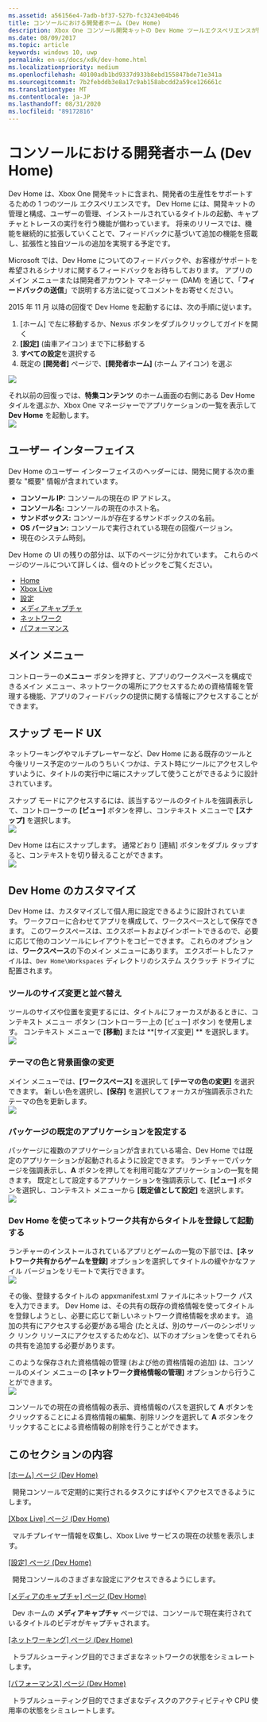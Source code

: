 ```yaml
---
ms.assetid: a56156e4-7adb-bf37-527b-fc3243e04b46
title: コンソールにおける開発者ホーム (Dev Home)
description: Xbox One コンソール開発キットの Dev Home ツールエクスペリエンスが開発者の生産性を向上させる方法について説明します。
ms.date: 08/09/2017
ms.topic: article
keywords: windows 10, uwp
permalink: en-us/docs/xdk/dev-home.html
ms.localizationpriority: medium
ms.openlocfilehash: 40100adb1bd9337d933b8ebd155847bde71e341a
ms.sourcegitcommit: 7b2febddb3e8a17c9ab158abcdd2a59ce126661c
ms.translationtype: MT
ms.contentlocale: ja-JP
ms.lasthandoff: 08/31/2020
ms.locfileid: "89172816"
---
```

# <a name="developer-home-on-the-console-dev-home"></a>コンソールにおける開発者ホーム (Dev Home)
   
  
Dev Home は、Xbox One 開発キットに含まれ、開発者の生産性をサポートするための 1 つのツール エクスペリエンスです。 Dev Home には、開発キットの管理と構成、ユーザーの管理、インストールされているタイトルの起動、キャプチャとトレースの実行を行う機能が備わっています。 将来のリリースでは、機能を継続的に拡張していくことで、フィードバックに基づいて追加の機能を搭載し、拡張性と独自ツールの追加を実現する予定です。   
   
  
Microsoft では、Dev Home についてのフィードバックや、お客様がサポートを希望されるシナリオに関するフィードバックをお待ちしております。 アプリのメイン メニューまたは開発者アカウント マネージャー (DAM) を通じて、「**フィードバックの送信**」で説明する方法に従ってコメントをお寄せください。   
   
  
2015 年 11 月 以降の回復で Dev Home を起動するには、次の手順に従います。  
 
   1. [ホーム] で左に移動するか、Nexus ボタンをダブルクリックしてガイドを開く  
   1. **[設定]** (歯車アイコン) まで下に移動する   
   1. **すべての設定**を選択する  
   1. 既定の **[開発者]** ページで、**[開発者ホーム]** (ホーム アイコン) を選ぶ   

 ![](images/dev_home_icons.png)   
  
それ以前の回復っでは、**特集コンテンツ** のホーム画面の右側にある Dev Home タイルを選ぶか、Xbox One マネージャーでアプリケーションの一覧を表示して **Dev Home** を起動します。   
 ![](images/dev_home_1.png) 
<a id="ID4EBC"></a>

   

## <a name="user-interface"></a>ユーザー インターフェイス  
   
  
Dev Home のユーザー インターフェイスのヘッダーには、開発に関する次の重要な "概要" 情報が含まれています。   
 
   *  **コンソール IP:** コンソールの現在の IP アドレス。   
   *  **コンソール名:** コンソールの現在のホスト名。  
   *  **サンドボックス:** コンソールが存在するサンドボックスの名前。  
   *  **OS バージョン:** コンソールで実行されている現在の回復バージョン。
   *  現在のシステム時刻。   

   
  
Dev Home の UI の残りの部分は、以下のページに分かれています。 これらのページのツールについて詳しくは、個々のトピックをご覧ください。   
 
   *  [Home](devhome-home.md)  
   *  [Xbox Live](devhome-live.md)  
   *  [設定](devhome-settings.md)  
   *  [メディアキャプチャ](devhome-capture.md)  
   *  [ネットワーク](devhome-networking.md)  
   *  [パフォーマンス](devhome-performance.md)  

  
<a id="ID4EKE"></a>

   

## <a name="main-menu"></a>メイン メニュー  
   
  
コントローラーの**メニュー** ボタンを押すと、アプリのワークスペースを構成できるメイン メニュー、ネットワークの場所にアクセスするための資格情報を管理する機能、アプリのフィードバックの提供に関する情報にアクセスすることができます。   
  
<a id="ID4EUE"></a>

   

## <a name="snap-mode-ux"></a>スナップ モード UX  
   
  
ネットワーキングやマルチプレーヤーなど、Dev Home にある既存のツールと今後リリース予定のツールのうちいくつかは、テスト時にツールにアクセスしやすいように、タイトルの実行中に端にスナップして使うことができるように設計されています。   
   
  
スナップ モードにアクセスするには、該当するツールのタイトルを強調表示して、コントローラーの **[ビュー]** ボタンを押し、コンテキスト メニューで **[スナップ]** を選択します。  
 ![](images/dev_home_4.png)   
  
Dev Home は右にスナップします。 通常どおり [連結] ボタンをダブル タップすると、コンテキストを切り替えることができます。  
 ![](images/dev_home_5.png)  
<a id="ID4EKF"></a>

   

## <a name="customizing-dev-home"></a>Dev Home のカスタマイズ  
   
  
Dev Home は、カスタマイズして個人用に設定できるように設計されています。 ワークフローに合わせてアプリを構成して、ワークスペースとして保存できます。 このワークスペースは、エクスポートおよびインポートできるので、必要に応じて他のコンソールにレイアウトをコピーできます。 これらのオプションは、**ワークスペース**の下のメイン メニューにあります。 エクスポートしたファイルは、`Dev Home\Workspaces` ディレクトリのシステム スクラッチ ドライブに配置されます。   
 
<a id="ID4EVF"></a>

   

### <a name="resizing-and-reordering-tools"></a>ツールのサイズ変更と並べ替え  
   
  
ツールのサイズや位置を変更するには、タイトルにフォーカスがあるときに、コンテキスト メニュー ボタン (コントローラー上の [ビュー] ボタン) を使用します。 コンテキスト メニューで **[移動]** または **[サイズ変更] ** を選択します。   
 ![](images/dev_home_6.png)  
<a id="ID4EEG"></a>

   

### <a name="changing-theme-color-and-background-image"></a>テーマの色と背景画像の変更  
   
  
メイン メニューでは、**[ワークスペース]** を選択して **[テーマの色の変更]** を選択できます。 新しい色を選択し、**[保存]** を選択してフォーカスが強調表示されたテーマの色を更新します。   
 ![](images/dev_home_7.png)  
<a id="ID4EVG"></a>

   

### <a name="setting-the-default-application-for-a-package"></a>パッケージの既定のアプリケーションを設定する  
   
  
パッケージに複数のアプリケーションが含まれている場合、Dev Home では既定のアプリケーションが起動されるように設定できます。 ランチャーでパッケージを強調表示し、**A** ボタンを押してを利用可能なアプリケーションの一覧を開きます。 既定として設定するアプリケーションを強調表示して、**[ビュー]** ボタンを選択し、コンテキスト メニューから **[既定値として設定]** を選択します。   
 ![](images/dev_home_setdefault.png)  
<a id="ID4EGH"></a>

   

### <a name="using-dev-home-to-register-and-launch-titles-from-a-network-share"></a>Dev Home を使ってネットワーク共有からタイトルを登録して起動する  
   
  
ランチャーのインストールされているアプリとゲームの一覧の下部では、**[ネットワーク共有からゲームを登録]** オプションを選択してタイトルの緩やかなファイル バージョンをリモートで実行できます。   
 ![](images/dev_home_8.png)   
  
その後、登録するタイトルの appxmanifest.xml ファイルにネットワーク パスを入力できます。 Dev Home は、その共有の既存の資格情報を使ってタイトルを登録しようとし、必要に応じて新しいネットワーク資格情報を求めます。 追加の共有にアクセスする必要がある場合 (たとえば、別のサーバーのシンボリック リンク リソースにアクセスするためなど)、以下のオプションを使ってそれらの共有を追加する必要があります。   
   
  
このような保存された資格情報の管理 (および他の資格情報の追加) は、コンソールのメイン メニューの **[ネットワーク資格情報の管理]** オプションから行うことができます。   
 ![](images/dev_home_9.png)   
  
コンソールでの現在の資格情報の表示、資格情報のパスを選択して **A** ボタンをクリックすることによる資格情報の編集、削除リンクを選択して **A** ボタンをクリックすることによる資格情報の削除を行うことができます。   
   
<a id="ID4EGAAC"></a>

   

## <a name="in-this-section"></a>このセクションの内容  
  
[[ホーム] ページ (Dev Home)](devhome-home.md)  


&nbsp;&nbsp;開発コンソールで定期的に実行されるタスクにすばやくアクセスできるようにします。 
  
  
[[Xbox Live] ページ (Dev Home)](devhome-live.md)  


&nbsp;&nbsp;マルチプレイヤー情報を収集し、Xbox Live サービスの現在の状態を表示します。 
  
  
[[設定] ページ (Dev Home)](devhome-settings.md)  


&nbsp;&nbsp;開発コンソールのさまざまな設定にアクセスできるようにします。 
  
  
[[メディアのキャプチャ] ページ (Dev Home)](devhome-capture.md)  


&nbsp;&nbsp;Dev ホームの **メディアキャプチャ** ページでは、コンソールで現在実行されているタイトルのビデオがキャプチャされます。 
  
  
[[ネットワーキング] ページ (Dev Home)](devhome-networking.md)  


&nbsp;&nbsp;トラブルシューティング目的でさまざまなネットワークの状態をシミュレートします。 
  
  
[[パフォーマンス] ページ (Dev Home)](devhome-performance.md)  


&nbsp;&nbsp;トラブルシューティング目的でさまざまなディスクのアクティビティや CPU 使用率の状態をシミュレートします。 
 